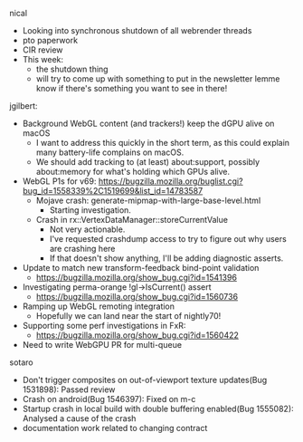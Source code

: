 nical
  * Looking into synchronous shutdown of all webrender threads
  * pto paperwork
  * CIR review
  * This week:
    * the shutdown thing
    * will try to come up with something to put in the newsletter lemme know if there's something you want to see in there!

jgilbert:
  * Background WebGL content (and trackers!) keep the dGPU alive on macOS
    * I want to address this quickly in the short term, as this could explain many battery-life complains on macOS.
    * We should add tracking to (at least) about:support, possibly about:memory for what's holding which GPUs alive.
  * WebGL P1s for v69: https://bugzilla.mozilla.org/buglist.cgi?bug_id=1558339%2C1519699&list_id=14783587
    * Mojave crash: generate-mipmap-with-large-base-level.html
      * Starting investigation.
    * Crash in rx::VertexDataManager::storeCurrentValue        
      * Not very actionable.
      * I've requested crashdump access to try to figure out why users are crashing here
      * If that doesn't show anything, I'll be adding diagnostic asserts.
  * Update to match new transform-feedback bind-point validation
    * https://bugzilla.mozilla.org/show_bug.cgi?id=1541396
  * Investigating perma-orange !gl->IsCurrent() assert
    * https://bugzilla.mozilla.org/show_bug.cgi?id=1560736
  * Ramping up WebGL remoting integration
    * Hopefully we can land near the start of nightly70!
  * Supporting some perf investigations in FxR:
    * https://bugzilla.mozilla.org/show_bug.cgi?id=1560422
  * Need to write WebGPU PR for multi-queue

sotaro
  * Don't trigger composites on out-of-viewport texture updates(Bug 1531898): Passed review
  * Crash on android(Bug 1546397): Fixed on m-c
  * Startup crash in local build with double buffering enabled(Bug 1555082): Analysed a cause of the crash
  * documentation work related to changing contract
